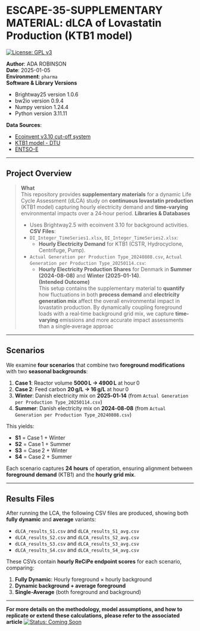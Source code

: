 # ESCAPE-35-SUPPLEMENTARY MATERIAL: dLCA of Lovastatin Production (KTB1 model)
[![License: GPL v3](https://img.shields.io/badge/License-GPLv3-blue.svg)](http://www.gnu.org/licenses/gpl-3.0)

**Author**: ADA ROBINSON  
**Date**: 2025-01-05  
**Environment**: `pharma`  
**Software & Library Versions**  
- Brightway25 version 1.0.6  
- bw2io version 0.9.4  
- Numpy version 1.24.4  
- Python version 3.11.11  

**Data Sources**:  
- [Ecoinvent v3.10 cut-off system](https://ecoinvent.org/)  
- [KTB1 model - DTU](https://github.com/Boskabadi/KTB1-DLCA)  
- [ENTSO-E](https://transparency.entsoe.eu/)

---

## Project Overview

> **What**  
> This repository provides **supplementary materials** for a dynamic Life Cycle Assessment (dLCA) study on **continuous lovastatin production** (KTB1 model) capturing hourly electricity demand and **time‐varying** environmental impacts over a 24‐hour period.
> **Libraries & Databases**  
>    - Uses Brightway2.5 with ecoinvent 3.10 for background activities.
> **CSV Files**:  
>    - `DI_Integer_TimeSeries1.xlsx`, `DI_Integer_TimeSeries2.xlsx`:  
>      - **Hourly Electricity Demand** for KTB1 (CSTR, Hydrocyclone, Centrifuge, Pump).  
>    - `Actual Generation per Production Type_20240808.csv`, `Actual Generation per Production Type_20250114.csv`:  
>      - **Hourly Electricity Production Shares** for Denmark in **Summer (2024-08-08)** and **Winter (2025-01-14)**.  
> **(Intended Outcome)**  
> This setup contains the supplementary material to **quantify** how fluctuations in both **process demand** and **electricity generation mix** affect the overall environmental impact in lovastatin production. By dynamically coupling foreground loads with a real‐time background grid mix, we capture **time‐varying** emissions and more accurate impact assessments than a single‐average approac

---

## Scenarios

We examine **four scenarios** that combine two **foreground modifications** with two **seasonal backgrounds**:

1. **Case 1**: Reactor volume **5000 L → 4900 L** at hour 0  
2. **Case 2**: Feed carbon **20 g/L → 16 g/L** at hour 0  
3. **Winter**: Danish electricity mix on **2025‐01‐14** (from `Actual Generation per Production Type_20250114.csv`)  
4. **Summer**: Danish electricity mix on **2024‐08‐08** (from `Actual Generation per Production Type_20240808.csv`)

This yields:  
- **S1** = Case 1 + Winter  
- **S2** = Case 1 + Summer  
- **S3** = Case 2 + Winter  
- **S4** = Case 2 + Summer  

Each scenario captures **24 hours** of operation, ensuring alignment between **foreground demand** (KTB1) and the **hourly grid mix**.  

---

## Results Files

After running the LCA, the following CSV files are produced, showing both **fully dynamic** and **average** variants:

- `dLCA_results_S1.csv` and `dLCA_results_S1_avg.csv`  
- `dLCA_results_S2.csv` and `dLCA_results_S2_avg.csv`  
- `dLCA_results_S3.csv` and `dLCA_results_S3_avg.csv`  
- `dLCA_results_S4.csv` and `dLCA_results_S4_avg.csv`

These CSVs contain **hourly ReCiPe endpoint scores** for each scenario, comparing:
1. **Fully Dynamic**: Hourly foreground × hourly background  
2. **Dynamic background + average foreground**  
3. **Single-Average** (both foreground and background)

---

**For more details on the methodology, model assumptions, and how to replicate or extend these calculations, please refer to the associated article**
[![Status: Coming Soon](https://img.shields.io/badge/Status-Coming%20Soon-yellow.svg)](#)
